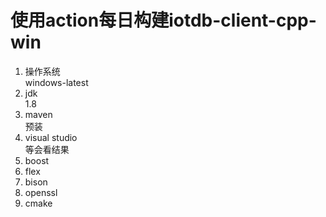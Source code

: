# 使用action每日构建iotdb-client-cpp-win
1. 操作系统  
windows-latest  
2. jdk  
1.8  
3. maven  
预装  
4. visual studio  
等会看结果  
5. boost  
6. flex  
7. bison  
8. openssl  
9. cmake  
